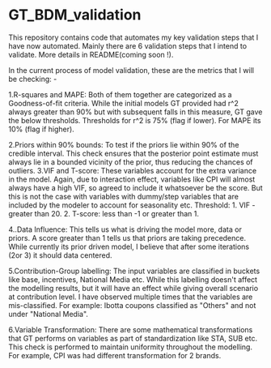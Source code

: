 # GT_BDM_validation
This repository contains code that automates my key validation steps that I have now automated. Mainly there are 6 validation steps that I intend to validate. More details in README(coming soon !).

In the current process of model validation, these are the metrics that I will be checking: -

1.R-squares and MAPE:  Both of them together are categorized as a Goodness-of-fit criteria. While the initial models GT provided had r^2 always greater than 90% but with subsequent falls in this measure, GT gave the below thresholds. Thresholds for r^2 is 75% (flag if lower). For MAPE its 10% (flag if higher).

2.Priors within 90% bounds: To test if the priors lie within 90% of the credible interval. This check ensures that the posterior point estimate must always lie in a bounded vicinity of the prior, thus reducing the chances of outliers.
3.VIF and T-score: These variables account for the extra variance in the model. Again, due to interaction effect, variables like CPI will almost always have a high VIF, so agreed to include it whatsoever be the score. But this is not the case with variables with dummy/step variables that are included by the modeler to account for seasonality etc. Threshold: 1. VIF - greater than 20. 2. T-score: less than -1 or greater than 1.

4..Data Influence: This tells us what is driving the model more, data or priors. A score greater than 1 tells us that priors are taking precedence. While currently its prior driven model, I believe that after some iterations (2or 3) it should data centered.

5.Contribution-Group labelling: The input variables are classified in buckets like base, incentives, National Media etc. While this labelling doesn't affect the modelling results, but it will have an effect while giving overall scenario at contribution level.  I have observed multiple times that the variables are mis-classified. For example: Ibotta coupons classified as "Others" and not under "National Media".

6.Variable Transformation: There are some mathematical transformations that GT performs on variables as part of standardization like STA, SUB etc. This check is performed to maintain uniformity throughout the modelling. For example, CPI was had different transformation for 2 brands.
